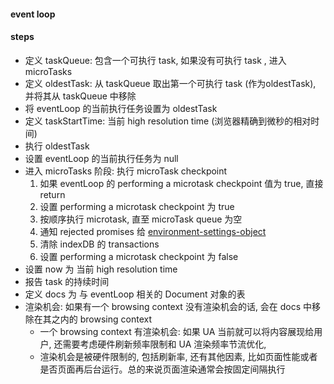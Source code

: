 #### event loop

#### steps
- 定义 taskQueue: 包含一个可执行 task, 如果没有可执行 task , 进入 microTasks
- 定义 oldestTask: 从 taskQueue 取出第一个可执行 task (作为oldestTask), 并将其从 taskQueue 中移除
- 将 eventLoop 的当前执行任务设置为 oldestTask
- 定义 taskStartTime: 当前 high resolution time (浏览器精确到微秒的相对时间)
- 执行 oldestTask
- 设置 eventLoop 的当前执行任务为 null
- 进入 microTasks 阶段: 执行 microTask checkpoint
  1. 如果 eventLoop 的 performing a microtask checkpoint 值为 true, 直接 return
  2. 设置 performing a microtask checkpoint 为 true
  3. 按顺序执行 microtask, 直至 microTask queue 为空
  4. 通知 rejected promises 给  [environment-settings-object](https://html.spec.whatwg.org/multipage/webappapis.html#environment-settings-object)
  5. 清除 indexDB 的 transactions
  6. 设置 performing a microtask checkpoint 为 false
- 设置 now 为 当前 high resolution time
- 报告 task 的持续时间
- 定义 docs 为 与 eventLoop 相关的 Document 对象的表
- 渲染机会: 如果有一个 browsing context 没有渲染机会的话, 会在 docs 中移除在其之内的 browsing context
  - 一个 browsing context 有渲染机会: 如果 UA 当前就可以将内容展现给用户, 还需要考虑硬件刷新频率限制和 UA 渲染频率节流优化, 
  - 渲染机会是被硬件限制的, 包括刷新率, 还有其他因素, 比如页面性能或者是否页面再后台运行。总的来说页面渲染通常会按固定间隔执行
